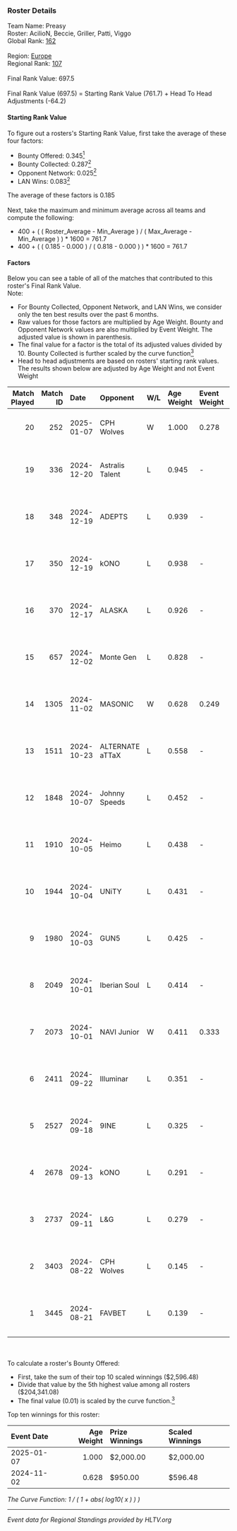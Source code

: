 ### Roster Details<br />
Team Name: Preasy<br />
Roster: AcilioN, Beccie, Griller, Patti, Viggo<br />
Global Rank: [162](../../standings_global_2025_01_27.md)<br />
<br />
Region: [Europe]( ../../standings_europe_2025_01_27.md)<br />
Regional Rank: [107]( ../../standings_europe_2025_01_27.md)<br />
<br />
Final Rank Value:  697.5<br />
<br />
Final Rank Value (697.5) = Starting Rank Value (761.7) + Head To Head Adjustments (-64.2)<br />

#### Starting Rank Value<br />
To figure out a rosters's Starting Rank Value, first take the average of these four factors:<br />
- Bounty Offered: 0.345[<sup>1</sup>](#table2)
- Bounty Collected: 0.287[<sup>2</sup>](#table1)
- Opponent Network: 0.025[<sup>2</sup>](#table1)
- LAN Wins: 0.083[<sup>2</sup>](#table1)

The average of these factors is 0.185<br />
<br />
Next, take the maximum and minimum average across all teams and compute the following:<br />
- 400 + ( ( Roster_Average - Min_Average ) / ( Max_Average - Min_Average ) ) * 1600 = 761.7
- 400 + ( ( 0.185 - 0.000 ) / ( 0.818 - 0.000 ) ) * 1600 = 761.7


#### Factors<br />
Below you can see a table of all of the matches that contributed to this roster's Final Rank Value.<br />
Note:<br />

- For Bounty Collected, Opponent Network, and LAN Wins, we consider only the ten best results over the past 6 months.
- Raw values for those factors are multiplied by Age Weight. Bounty and Opponent Network values are also multiplied by Event Weight. The adjusted value is shown in parenthesis.
- The final value for a factor is the total of its adjusted values divided by 10. Bounty Collected is further scaled by the curve function[<sup>3</sup>](#curveFunction)
- Head to head adjustments are based on rosters' starting rank values. The results shown below are adjusted by Age Weight and not Event Weight
<span id="table1"></span><br />


| Match Played | Match ID | Date       | Opponent        | W/L | Age Weight | Event Weight | Bounty Collected | Opponent Network | LAN Wins  | H2H Adj. | Roster                                     |
| -: | -: | :- | :- | :- | :- | :- | :- | :- | :- | -: | :- |
|           20 |      252 | 2025-01-07 | CPH Wolves      | W   | 1.000      | 0.278        | 0.016 (0.005)    | 0.393 (0.109)    | 0 (0.000) |    21.90 | AcilioN, Beccie, Griller, Patti, Viggo     |
|           19 |      336 | 2024-12-20 | Astralis Talent | L   | 0.945      | -            | -                | -                | -         |   -12.80 | AcilioN, Beccie, Equip, Griller, Viggo     |
|           18 |      348 | 2024-12-19 | ADEPTS          | L   | 0.939      | -            | -                | -                | -         |   -21.79 | AcilioN, Beccie, Equip, Griller, Viggo     |
|           17 |      350 | 2024-12-19 | kONO            | L   | 0.938      | -            | -                | -                | -         |    -9.74 | AcilioN, Beccie, Equip, Griller, Viggo     |
|           16 |      370 | 2024-12-17 | ALASKA          | L   | 0.926      | -            | -                | -                | -         |    -8.72 | AcilioN, Beccie, Equip, Griller, Viggo     |
|           15 |      657 | 2024-12-02 | Monte Gen       | L   | 0.828      | -            | -                | -                | -         |    -9.73 | AcilioN, Beccie, Equip, Griller, Viggo     |
|           14 |     1305 | 2024-11-02 | MASONIC         | W   | 0.628      | 0.249        | 0.000 (0.000)    | 0.000 (0.000)    | 1 (0.628) |     2.60 | AcilioN, Beccie, Equip, Griller, JBOEN     |
|           13 |     1511 | 2024-10-23 | ALTERNATE aTTaX | L   | 0.558      | -            | -                | -                | -         |    -3.30 | AcilioN, Beccie, Equip, Griller, JBOEN     |
|           12 |     1848 | 2024-10-07 | Johnny Speeds   | L   | 0.452      | -            | -                | -                | -         |    -2.22 | AcilioN, Beccie, Equip, Griller, JBOEN     |
|           11 |     1910 | 2024-10-05 | Heimo           | L   | 0.438      | -            | -                | -                | -         |    -7.28 | AcilioN, Beccie, Equip, Griller, JBOEN     |
|           10 |     1944 | 2024-10-04 | UNiTY           | L   | 0.431      | -            | -                | -                | -         |    -3.57 | AcilioN, Beccie, Equip, Griller, JBOEN     |
|            9 |     1980 | 2024-10-03 | GUN5            | L   | 0.425      | -            | -                | -                | -         |    -1.93 | AcilioN, Beccie, BøghmagiC, Equip, Griller |
|            8 |     2049 | 2024-10-01 | Iberian Soul    | L   | 0.414      | -            | -                | -                | -         |    -3.62 | AcilioN, Beccie, Equip, Griller, JBOEN     |
|            7 |     2073 | 2024-10-01 | NAVI Junior     | W   | 0.411      | 0.333        | 0.203 (0.028)    | 1.000 (0.137)    | 0 (0.000) |    11.08 | AcilioN, Beccie, Equip, Griller, JBOEN     |
|            6 |     2411 | 2024-09-22 | Illuminar       | L   | 0.351      | -            | -                | -                | -         |    -2.75 | AcilioN, Beccie, Equip, Griller, JBOEN     |
|            5 |     2527 | 2024-09-18 | 9INE            | L   | 0.325      | -            | -                | -                | -         |    -2.33 | AcilioN, Beccie, Equip, Griller, JBOEN     |
|            4 |     2678 | 2024-09-13 | kONO            | L   | 0.291      | -            | -                | -                | -         |    -2.77 | AcilioN, Beccie, Equip, Griller, JBOEN     |
|            3 |     2737 | 2024-09-11 | L&G             | L   | 0.279      | -            | -                | -                | -         |    -3.48 | AcilioN, Beccie, Equip, Griller, JBOEN     |
|            2 |     3403 | 2024-08-22 | CPH Wolves      | L   | 0.145      | -            | -                | -                | -         |    -2.41 | AcilioN, Beccie, Equip, Griller, JBOEN     |
|            1 |     3445 | 2024-08-21 | FAVBET          | L   | 0.139      | -            | -                | -                | -         |    -1.31 | AcilioN, Beccie, Equip, Griller, JBOEN     |

<br />
<span id="table2"></span><br />
To calculate a roster's Bounty Offered:<br />

- First, take the sum of their top 10 scaled winnings ($2,596.48)
- Divide that value by the 5th highest value among all rosters ($204,341.08)
- The final value (0.01) is scaled by the curve function.[<sup>3</sup>](#curveFunction)

Top ten winnings for this roster:<br />

| Event Date | Age Weight | Prize Winnings | Scaled Winnings |
| :- | -: | :- | :- |
| 2025-01-07 |      1.000 | $2,000.00      | $2,000.00       |
| 2024-11-02 |      0.628 | $950.00        | $596.48         |


<span id="curveFunction"></span>_The Curve Function: 1 / ( 1 + abs( log10( x ) ) )_<br />

---
_Event data for Regional Standings provided by HLTV.org_<br />
